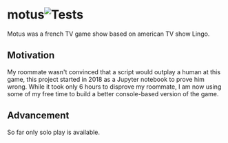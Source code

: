 # motus![Tests](https://github.com/nsirletti/motus/workflows/Tests/badge.svg)
Motus was a french TV game show based on american TV show Lingo.

## Motivation
My roommate wasn't convinced that a script would outplay a human at this game, this project started in 2018 as a Jupyter notebook to prove him wrong. While it took only 6 hours to disprove my roommate, I am now using some of my free time to build a better console-based version of the game.

## Advancement
So far only solo play is available.

